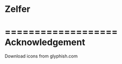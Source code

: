 Zelfer
======

===================
  Acknowledgement
===================
Download icons from glyphish.com
